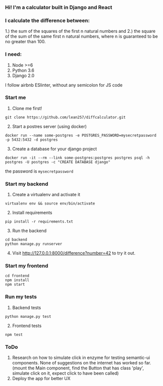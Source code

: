 ### Hi! I'm a calculator built in Django and React

### I calculate the difference between:
1.) the sum of the squares of the first n natural numbers and 2.) the square of the sum of the same first n natural numbers, where n is guaranteed to be no greater than 100.

### I need:
1. Node >=6
2. Python 3.6
3. Django 2.0

I follow airbnb ESlinter, without any semicolon for JS code

### Start me
1. Clone me first!
```
git clone https://github.com/lean257/diffcalculator.git
```
2. Start a postres server (using docker)
```
docker run --name some-postgres -e POSTGRES_PASSWORD=mysecretpassword -p 5432:5432 -d postgres
```
3. Create a database for your django project
```
docker run -it --rm --link some-postgres:postgres postgres psql -h postgres -U postgres -c "CREATE DATABASE django"
```
the password is `mysecretpassword`

### Start my backend
1. Create a virtualenv and activate it
```
virtualenv env && source env/bin/activate
```
2. Install requirements
```
pip install -r requirements.txt
```
3. Run the backend
```
cd backend
python manage.py runserver
```
4. Visit http://127.0.0.1:8000/difference?number=42 to try it out.

### Start my frontend
```
cd frontend
npm install
npm start
```

### Run my tests
1. Backend tests
```
python manage.py test
```
2. Frontend tests
```
npm test
```

### ToDo
1. Research on how to simulate click in enzyme for testing semantic-ui components. None of suggestions on the internet has worked so far.
(mount the Main component, find the Button that has class 'play', simulate click on it, expect click to have been called)
2. Deploy the app for better UX
